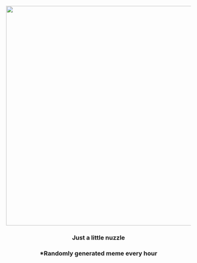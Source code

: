 <p align="center">
        <img src="https://i.redd.it/4j05dtt4xuj91.jpg" width="600" height="600">
        </p>
        <h3 align="center">Just a little nuzzle</h3>
        <h3 align="center">*Randomly generated meme every hour</h3>
    